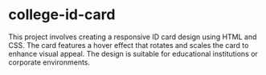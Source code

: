 # college-id-card
This project involves creating a responsive ID card design using HTML and CSS. The card features a hover effect that rotates and scales the card to enhance visual appeal. The design is suitable for educational institutions or corporate environments.

